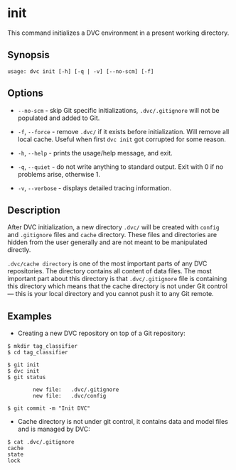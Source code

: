 # init

This command initializes a DVC environment in a present working directory.

## Synopsis

```usage
usage: dvc init [-h] [-q | -v] [--no-scm] [-f]
```

## Options

- `--no-scm` - skip Git specific initializations, `.dvc/.gitignore` will not be
  populated and added to Git.

- `-f`, `--force` - remove `.dvc/` if it exists before initialization. Will
  remove all local cache. Useful when first `dvc init` got corrupted for some
  reason.

- `-h`, `--help` - prints the usage/help message, and exit.

- `-q`, `--quiet` - do not write anything to standard output. Exit with 0 if no
  problems arise, otherwise 1.

- `-v`, `--verbose` - displays detailed tracing information.

## Description

After DVC initialization, a new directory `.dvc/` will be created with `config`
and `.gitignore` files and `cache` directory. These files and directories are
hidden from the user generally and are not meant to be manipulated directly.

`.dvc/cache directory` is one of the most important parts of any DVC
repositories. The directory contains all content of data files. The most
important part about this directory is that `.dvc/.gitignore` file is containing
this directory which means that the cache directory is not under Git control —
this is your local directory and you cannot push it to any Git remote.

## Examples

- Creating a new DVC repository on top of a Git repository:

```dvc
$ mkdir tag_classifier
$ cd tag_classifier

$ git init
$ dvc init
$ git status

        new file:   .dvc/.gitignore
        new file:   .dvc/config

$ git commit -m "Init DVC"
```

- Cache directory is not under git control, it contains data and model files and
  is managed by DVC:

```dvc
$ cat .dvc/.gitignore
cache
state
lock
```
